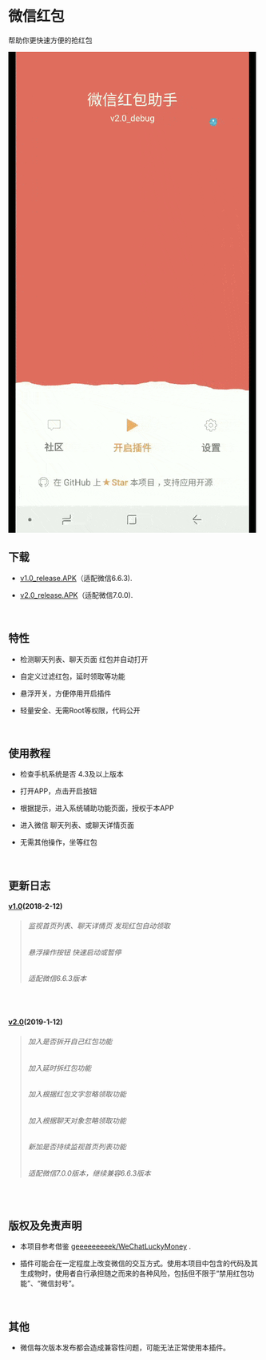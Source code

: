 
# 微信红包
帮助你更快速方便的抢红包
 
![image](https://github.com/xxxls/resources/blob/master/WechatLuckyMoney/image/demo.gif)
&nbsp;

## 下载

 * [v1.0_release.APK](https://github.com/xxxls/resources/tree/master/WechatLuckyMoney/apk/v1.0_release.apk?raw=true)（适配微信6.6.3).

 * [v2.0_release.APK](https://github.com/xxxls/resources/tree/master/WechatLuckyMoney/apk/v2.0_release.apk?raw=true)（适配微信7.0.0).

&nbsp;


## 特性
 
 * 检测聊天列表、聊天页面 红包并自动打开
 
 * 自定义过滤红包，延时领取等功能
 
 * 悬浮开关，方便停用开启插件
 
 * 轻量安全、无需Root等权限，代码公开
 
&nbsp;
 
 ##  使用教程
 
 * 检查手机系统是否 4.3及以上版本
 
 * 打开APP，点击开启按钮
 
 * 根据提示，进入系统辅助功能页面，授权于本APP
 
 * 进入微信 聊天列表、或聊天详情页面
 
 * 无需其他操作，坐等红包
 
&nbsp;

## 更新日志

#### [v1.0](https://github.com/xxxls/resources/tree/master/WechatLuckyMoney/apk/v1.0_release.apk?raw=true)(2018-2-12)
> ###### 监视首页列表、聊天详情页 发现红包自动领取
> ###### 悬浮操作按钮 快速启动或暂停
> ###### 适配微信6.6.3版本

&nbsp;

#### [v2.0](https://github.com/xxxls/resources/tree/master/WechatLuckyMoney/apk/v2.0_release.apk?raw=true)(2019-1-12)
> ###### 加入是否拆开自己红包功能
> ###### 加入延时拆红包功能
> ###### 加入根据红包文字忽略领取功能
> ###### 加入根据聊天对象忽略领取功能
> ###### 新加是否持续监视首页列表功能
> ###### 适配微信7.0.0版本，继续兼容6.6.3版本

&nbsp;

## 版权及免责声明

* 本项目参考借鉴 [geeeeeeeeek/WeChatLuckyMoney](https://github.com/geeeeeeeeek/WeChatLuckyMoney) .

* 插件可能会在一定程度上改变微信的交互方式。使用本项目中包含的代码及其生成物时，使用者自行承担随之而来的各种风险，包括但不限于“禁用红包功能”、“微信封号”。

&nbsp;

## 其他

* 微信每次版本发布都会造成兼容性问题，可能无法正常使用本插件。

